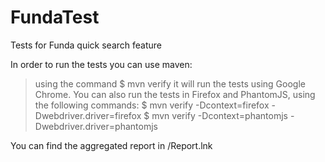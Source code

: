 # FundaTest
Tests for Funda quick search feature

In order to run the tests you can use maven:
> using the command 
        $ mvn verify 
  it will run the tests using Google Chrome.
  You can also run the tests in Firefox and PhantomJS, using the following commands:
        $ mvn verify -Dcontext=firefox -Dwebdriver.driver=firefox
        $ mvn verify -Dcontext=phantomjs -Dwebdriver.driver=phantomjs
        
You can find the aggregated report in /Report.lnk  
